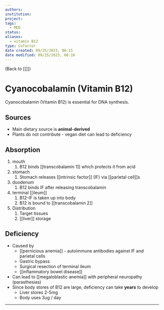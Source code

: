 ```yaml
---
authors: 
institution: 
project: 
tags:
  - MED
status: 
aliases:
  - vitamin B12
type: Cofactor
date created: 09/25/2023, 08:15
date modified: 09/25/2023, 08:16
---
```


(Back to [[]])

# Cyanocobalamin (Vitamin B12)

Cyanocobalamin (Vitamin B12) is essential for DNA synthesis.
## Sources
- Main dietary source is **animal-derived**
- Plants do not contribute - vegan diet can lead to deficiency
## Absorption
1. mouth
	1. B12 binds [[transcobalamin 1]] which protects it from acid
2. stomach
	1. Stomach releases [[intrinsic factor]] (IF) via [[parietal cell]]s
3. duodenum
	1. B12 binds IF after releasing transcobalamin
4. terminal [[ileum]]
	1. B12-IF is taken up into body
	2. B12 is bound to [[transcobalamin 2]]
5. Distribution
	1. Target tissues
	2. [[liver]] storage
## Deficiency
- Caused by
	- [[pernicious anemia]] - autoimmune antibodies against IF and parietal cells
	- Gastric bypass
	- Surgical resection of terminal ileum
	- [[inflammatory bowel disease]]
- Can lead to [[megaloblastic anemia]] with peripheral neuropathy (parasthesias)
- Since body stores of B12 are large, deficiency can take **years** to develop
	- Liver stores 2-5mg
	- Body uses 3ug / day

---
